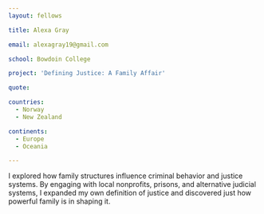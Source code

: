 ```yaml
---
layout: fellows

title: Alexa Gray

email: alexagray19@gmail.com

school: Bowdoin College

project: 'Defining Justice: A Family Affair'

quote: 

countries:
  - Norway
  - New Zealand

continents:
  - Europe
  - Oceania

---
```


I explored how family structures influence criminal behavior and justice systems. By engaging with local nonprofits, prisons, and alternative judicial systems, I expanded my own definition of justice and discovered just how powerful family is in shaping it.